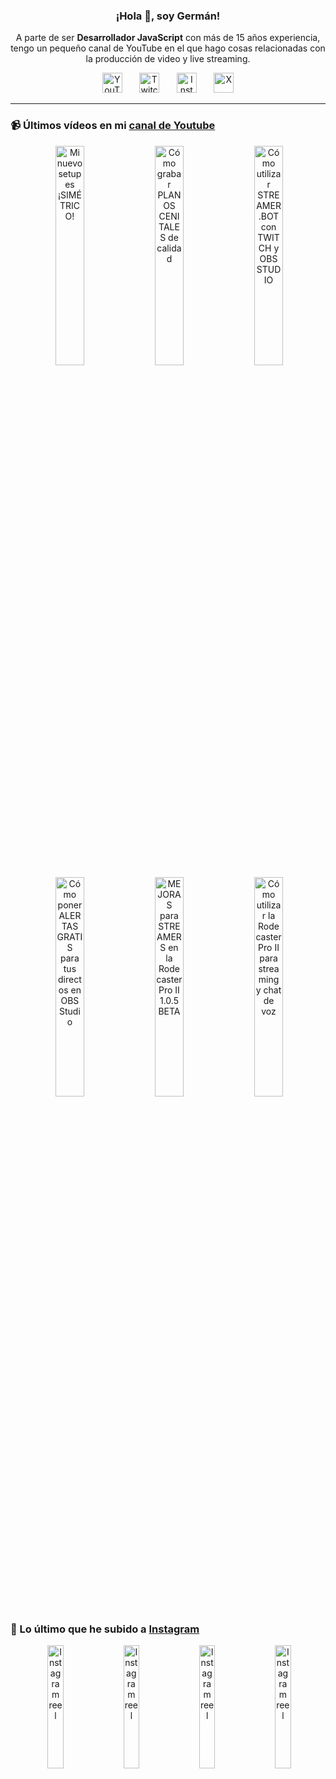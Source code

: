 <p align="center" width="300">
  <h3 align="center">¡Hola 👋, soy Germán!</h3>
</p>

<p align="center">A parte de ser <strong>Desarrollador JavaScript</strong> con más de 15 años experiencia, tengo un pequeño canal de YouTube en el que hago cosas relacionadas con la producción de video y live streaming.</p>

<p align="center">
  <a href="https://youtube.com/@germix" target="blank"><img src="https://cdn.simpleicons.org/youtube/FF0000" alt="YouTube" title="YouTube" width="32px" /></a>
  &#8287;&#8287;&#8287;&#8287;&#8287;
  <a href="https://twitch.tv/germix_tv" target="blank"><img src="https://cdn.simpleicons.org/twitch/9146FF" alt="Twitch" title="Twitch" width="32px" /></a>
  &#8287;&#8287;&#8287;&#8287;&#8287;
  <a href="https://instagram.com/germix_tv" target="blank"><img src="https://cdn.simpleicons.org/instagram/E4405F" alt="Instagram" title="Instagram" width="32px" /></a>
  &#8287;&#8287;&#8287;&#8287;&#8287;
  <a href="https://x.com/germix_tv" target="blank"><img src="https://cdn.simpleicons.org/x/000000" alt="X" title="X" width="32px" />
  </a>
</p>

<hr />

<p align="center">
  <h3>📹 Últimos vídeos en mi <a href="https://youtube.com/@germix?sub_confirmation=1" target="blank">canal de Youtube</a></h3>
</p>
<p align="center">&#8287;<a href="https://youtu.be/ibEAW0cBqQA" target="blank"><img width="30%" src="https://img.youtube.com/vi/ibEAW0cBqQA/mqdefault.jpg" alt="Mi nuevo setup es ¡SIMÉTRICO!" title="Mi nuevo setup es ¡SIMÉTRICO!" /></a>  &#8287;<a href="https://youtu.be/2XDhlqEN3cE" target="blank"><img width="30%" src="https://img.youtube.com/vi/2XDhlqEN3cE/mqdefault.jpg" alt="Cómo grabar PLANOS CENITALES de calidad" title="Cómo grabar PLANOS CENITALES de calidad" /></a>  &#8287;<a href="https://youtu.be/2AilFoiYnlc" target="blank"><img width="30%" src="https://img.youtube.com/vi/2AilFoiYnlc/mqdefault.jpg" alt="Cómo utilizar STREAMER.BOT con TWITCH y OBS STUDIO" title="Cómo utilizar STREAMER.BOT con TWITCH y OBS STUDIO" /></a><br />  &#8287;<a href="https://youtu.be/3EUPLZjGjkY" target="blank"><img width="30%" src="https://img.youtube.com/vi/3EUPLZjGjkY/mqdefault.jpg" alt="Cómo poner ALERTAS GRATIS para tus directos en OBS Studio" title="Cómo poner ALERTAS GRATIS para tus directos en OBS Studio" /></a>  &#8287;<a href="https://youtu.be/3mLzME7gODA" target="blank"><img width="30%" src="https://img.youtube.com/vi/3mLzME7gODA/mqdefault.jpg" alt="MEJORAS para STREAMERS en la Rodecaster Pro II 1.0.5 BETA" title="MEJORAS para STREAMERS en la Rodecaster Pro II 1.0.5 BETA" /></a>  &#8287;<a href="https://youtu.be/8784wBhHpVo" target="blank"><img width="30%" src="https://img.youtube.com/vi/8784wBhHpVo/mqdefault.jpg" alt="Cómo utilizar la Rodecaster Pro II para streaming y chat de voz" title="Cómo utilizar la Rodecaster Pro II para streaming y chat de voz" /></a></p>

<p align="center">
  <h3>📸 Lo último que he subido a <a href="https://instagram.com/germix_tv" target="blank">Instagram</a></h3>
</p>
<p align="center">&#8287;<a href='https://instagram.com/p/DFJNOPPxSnl' target='_blank'><img width='22.5%' src='https://scontent-fra3-1.cdninstagram.com/v/t51.2885-15/474558813_18268721896250009_7959364721435355274_n.jpg?stp=dst-jpg_e15_p480x480_tt6&efg=eyJ2ZW5jb2RlX3RhZyI6ImltYWdlX3VybGdlbi4xMjE1eDIxNjAuc2RyLmY3NTc2MS5kZWZhdWx0X2NvdmVyX2ZyYW1lIn0&_nc_ht=scontent-fra3-1.cdninstagram.com&_nc_cat=105&_nc_ohc=nf4gEnNEZjEQ7kNvgERV36c&_nc_gid=03fd85423200486eb0b5c999daab98c9&edm=ACHbZRIBAAAA&ccb=7-5&ig_cache_key=MzU1MTQyNzkzNDIwNjM3MjMyNQ%3D%3D.3-ccb7-5&oh=00_AYB5JxXcQFoI-tSQgom7CzmgvLbBp5mlh_2ehLfS6v9FQg&oe=6797D7EC&_nc_sid=c024bc' alt='Instagram reel' /></a>  &#8287;<a href='https://instagram.com/p/DFFGYo8Rwdl' target='_blank'><img width='22.5%' src='https://scontent-fra3-1.cdninstagram.com/v/t51.2885-15/474359145_18268550293250009_4529733077246023977_n.jpg?stp=dst-jpg_e15_p480x480_tt6&efg=eyJ2ZW5jb2RlX3RhZyI6ImltYWdlX3VybGdlbi4xMDgweDE5MjAuc2RyLmY3NTc2MS5kZWZhdWx0X2NvdmVyX2ZyYW1lIn0&_nc_ht=scontent-fra3-1.cdninstagram.com&_nc_cat=105&_nc_ohc=Z2NShAORgMMQ7kNvgGQheft&_nc_gid=03fd85423200486eb0b5c999daab98c9&edm=ACHbZRIBAAAA&ccb=7-5&ig_cache_key=MzU1MDI3MTk2Mjc1ODk3MzI4NQ%3D%3D.3-ccb7-5&oh=00_AYCYSQzYVFqe6Iy19gnA7dT5wZAGlPfegi5uLoKB_qtdtQ&oe=6797B6FC&_nc_sid=c024bc' alt='Instagram reel' /></a>  &#8287;<a href='https://instagram.com/p/DFD3EQmNtHL' target='_blank'><img width='22.5%' src='https://scontent-fra3-1.cdninstagram.com/v/t51.29350-15/474487633_2106771429768752_3444642535775111814_n.jpg?stp=dst-jpg_e15_p480x480_tt6&efg=eyJ2ZW5jb2RlX3RhZyI6ImltYWdlX3VybGdlbi42NDB4MTEzNi5zZHIuZjI5MzUwLmRlZmF1bHRfY292ZXJfZnJhbWUifQ&_nc_ht=scontent-fra3-1.cdninstagram.com&_nc_cat=108&_nc_ohc=AU9V2XIO178Q7kNvgEGvgFI&_nc_gid=03fd85423200486eb0b5c999daab98c9&edm=ACHbZRIBAAAA&ccb=7-5&ig_cache_key=MzU0OTkyMzExNjU1NTA5NjUyMw%3D%3D.3-ccb7-5&oh=00_AYCkqrILK-0I7pe2v_6YWSZ3uai44QqKlqCnpyJyCGen_w&oe=6797B97D&_nc_sid=c024bc' alt='Instagram reel' /></a>  &#8287;<a href='https://instagram.com/p/DE-TbpVNcGd' target='_blank'><img width='22.5%' src='https://scontent-fra3-2.cdninstagram.com/v/t51.29350-15/472990735_1577285422906816_3361671994748548350_n.jpg?stp=dst-jpg_e15_p480x480_tt6&efg=eyJ2ZW5jb2RlX3RhZyI6ImltYWdlX3VybGdlbi4xMDgweDE5MjAuc2RyLmYyOTM1MC5kZWZhdWx0X2NvdmVyX2ZyYW1lIn0&_nc_ht=scontent-fra3-2.cdninstagram.com&_nc_cat=104&_nc_ohc=CcOIiRgLS5gQ7kNvgFH5VZX&_nc_gid=03fd85423200486eb0b5c999daab98c9&edm=ACHbZRIBAAAA&ccb=7-5&ig_cache_key=MzU0ODM1OTAxOTEwMzM3MTY3Nw%3D%3D.3-ccb7-5&oh=00_AYAbGRrYMg5PleBNht1FfgUTNc83oqmZNuHlhWB-Yau8WA&oe=6797E071&_nc_sid=c024bc' alt='Instagram reel' /></a></p>
